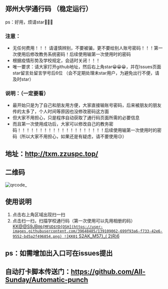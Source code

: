 ## 郑州大学通行码 （稳定运行）
ps：好用，烦请star🤞🤞🤞
### 注意：
- 无任何费用！！！ 请谨慎辨别，不要被骗，更不要给别人账号密码！！！第一次使用后修改教务系统密码！后续使用输第一次使用时的密码
- 根据疫情形势及学校规定，会适时关闭！！！
- 唯一要求：请大家打开github地址，然后右上角star😀😀😀，并在Issues页面star留言处留言学号后6位    （会不定期处理未star用户，为避免出行不便，请及时star）
### 说明：（一定要看）
- 最开始只是为了自己和朋友用方便，大家直接输账号密码，后来被朋友的朋友传的太多了，个人时间等原因也没修改密码这方面
- 但大家不用担心，只是程序自动获取了通行码页面所需的必要信息
- 而且第一次使用成功后，大家可以修改自己的教务密码！！！！！！！！！！！！！！！！！！！！后续使用输第一次使用时的密码（所以大家不用担心，如果还是有疑虑，请不要使用😥）

## 地址：http://txm.zzuspc.top/
## 二维码
![qrcode_](https://user-images.githubusercontent.com/39648485/118287981-8de5a200-b506-11eb-87fd-3ee65f90edb3.png)
## 使用说明
1. 点击右上角区域出现扫一扫
2. 点击扫一扫，扫描学校通行码（第一次使用可以先用相册的码）
[KK@@S9JB`06{MFUD$YD{OSH](https://user-images.githubusercontent.com/39648485/139109062-699f93a6-f733-42e6-9552-bd5a2f496854.png)
![KK01` S2AK_M57}_( 2)R)6](https://user-images.githubusercontent.com/39648485/139109081-4f15851a-ca43-4242-9aa1-771f31dc4495.png)
## ps：如需增加出入口可在issues提出
## 自动打卡脚本传送门：https://github.com/All-Sunday/Automatic-punch
